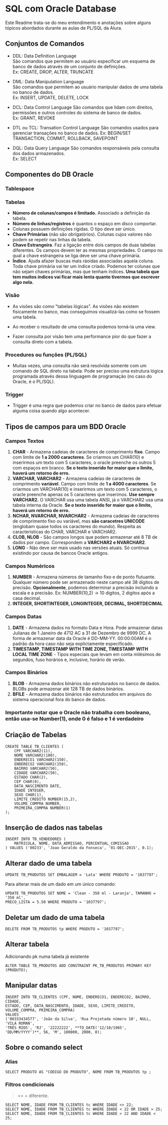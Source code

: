 # SQL com Oracle Database
Este Readme trata-se do meu entendimento e anotações sobre alguns tópicos abordados durante as aulas de PL/SQL da Alura.  

## Conjuntos de Comandos

- DDL: Data Definition Language  
São comandos que permitem ao usuário especificar um esquema de banco de dados através de um conjunto de definições.  
Ex: CREATE, DROP, ALTER, TRUNCATE  

- DML: Data Manipulation Language  
São comandos que permitem ao usuário manipular dados de uma tabela no banco de dados.  
Ex: INSERT, UPDATE, DELETE, LOCK

- DCL: Data Control Language
São comandos que lidam com direitos, permissões e outros controles do sistema de banco de dados.  
Ex: GRANT, REVOKE

- DTL ou TCL: Transation Control Language
São comandos usados para gerenciar transações no banco de dados.
Ex: BEGIN/SET TRANSACTION, COMMIT, ROLLBACK, SAVEPOINT  

- DQL: Data Query Language
São comandos responsáveis pela consulta dos dados armazenados.  
Ex: SELECT

## Componentes do DB Oracle

### Tablespace

### Tabelas
- **Número de colunas/campos é limitado.** Associado a definição da tabela.
- **Número de linhas/registros** é quantos o espaço em disco comportar.
- Colunas possuem definições rígidas. O tipo deve ser único.
- **Chave Primárias** (não são obrigatórios). Colunas cujos valores não podem se repetir nas linhas da tabela. 
- **Chave Estrangeira**. Faz a ligação entre dois campos de duas tabelas diferentes. Os campos devem ter as mesmas propriedades. O campo no qual a chave estrangeira se liga deve ser uma chave primária.
- **Índice**. Ajuda afazer buscas mais ráoidas associadas aquela coluna. Toda chave primária vai ter um índice criado. Podemos ter colunas que não sejam chaves primárias, mas que tenham índices. **Uma tabela que tem muitos índices vai ficar mais lenta quanto tivermos que escrever algo nela.**

### Visão

-  As visões são como "tabelas lógicas". As visões não existem fisicamente no banco, mas conseguimos visualizá-las como se fossem uma tabela.

- Ao receber o resultado de uma consulta podemos torná-la uma view.

- Fazer consulta por visão tem uma performance pior do que fazer a consulta direto com a tabela.

### Procedures ou funções (PL/SQL)
- Muitas vezes, uma consulta não será resolvida somente com um comando de SQL direto na tabela. Pode ser preciso uma estrutura lógica programada através dessa linguagem de programação (no caso do Oracle, é o PL/SQL).

### Trigger
-  Trigger é uma regra que podemos criar no banco de dados para efetuar alguma coisa quando algo acontecer.

## Tipos de campos para um BDD Oracle

### Campos Textos
1. **CHAR** - Armazena cadeias de caracteres de comprimento **fixo**. Campo com limite de **1 a 2000 caracteres**. Se criarmos um CHAR(10) e inserirmos um texto com 5 caracteres, o oracle preenche os outros 5 com espaços em branco. **Se o texto inserido for maior que o limite, haverá um retorno de erro.**
2. **VARCHAR, VARCHAR2** - Armazena cadeias de caracteres de comprimento **variável**. Campo com limite de **1 a 4000 caracteres**. Se criarmos um VARCHAR(10) e inserirmos um texto com 5 caracteres, o oracle preenche apenas os 5 caracteres que inserimos. **Use sempre VARCHAR2.** O VARCHAR usa uma tabela ANSI, já o VARCHAR2 usa uma tabela interna da Oracle. **Se o texto inserido for maior que o limite, haverá um retorno de erro.**
3. **NCHAR, NVARCHAR, NVARCHAR2** - Armazena cadeias de caracteres de comprimento fixo ou variável, mas **são caracetres UNICODE** (englobam quase todos os caracteres do mundo). Respeita as caracteristicas do CHAR, VARCHAR e VARCHAR2.
4. **CLOB, NLOB** - São campos longos que podem armazenar até 8 TB de dados por campo. Correspondem a **VARCHAR2 e NVARCHAR2**.
5. **LONG** - Não deve ser mais usado nas versões atuais. Só continua existindo por causa de bancos Oracle antigos. 
### Campos Numéricos
1. **NUMBER** - Armazena números de tamanho fixo e de ponto flutuante. Qualquer número pode ser armazenado neste campo até 38 dígitos de precisão. **Opcionalmente**, podemos determinar a precisão incluindo a escala e a precisão. Ex: NUMBER(10,2) -> 10 digitos, 2 digitos após a casa decimal.
2. **INTEGER, SHORTINTEGER, LONGINTEGER, DECIMAL, SHORTDECIMAL** 
### Campos Datas
1. **DATE** - Armazena dados no formato Data e Hora. Pode armazenar datas Julianas de 1 Janeiro de 4712 AC a 31 de Dezembro de 9999 DC. A forma de armazenar data da Oracle é DD-MM-YY. 00:00:00AM é o padrão da hora caso não seja explictamente especificado. 
2. **TIMESTAMP, TIMESTAMP WITH TIME ZONE, TIMESTAMP WITH LOCAL TIME ZONE** - Tipos especiais que levam em conta milésimos de segundos, fuso horários e, inclusive, horário de verão.
### Campos Binários
1. **BLOB** - Armazena dados binários não estruturados no banco de dados. BLOBs pode armazenar até 128 TB de dados binários. 
2. **BFILE** - Armazena dados binários não estruturados em arquivos do sistema operacional fora do banco de dados.

### Importante notar que o Oracle não trabalha com booleano, então usa-se Number(1), onde 0 é falso e 1 é verdadeiro

## Criação de Tabelas

```
CREATE TABLE TB_CLIENTES (
	CPF VARCHAR2(11),
	NOME VARCHAR2(100),
	ENDERECO1 VARCHAR2(150),
	ENDERECO2 VARCHAR2(150),
	BAIRRO VARCHAR2(50),
	CIDADE VARCHAR2(50),
	ESTADO CHAR(2),
	CEP CHAR(8),
	DATA_NASCIMENTO DATE,
	IDADE INTEGER,
	SEXO CHAR(1),
	LIMITE_CREDITO NUMBER(15,2),
	VOLUME_COMPRA NUMBER,
	PRIMEIRA_COMPRA NUMBER(1)
);
```
## Inserção de dados nas tabelas

```
INSERT INTO TB_VENDEDORES (
	MATRICULA, NOME, DATA_ADMISSAO, PERCENTUAL_COMISSAO 
) VALUES ('00233', 'Joao Geraldo da Fonseca', '01-DEC-2015', 0.1);

```

## Alterar dado de uma tabela

```
UPDATE TB_PRODUTOS SET EMBALAGEM = 'Lata' WHERE PRODUTO = '1037797';
```

Para alterar mais de um dado em um único comando:
```
UPDATE TB_PRODUTOS SET NOME = 'Clean - 350 ml - Laranja', TAMANHO = '350 ml', 
PRECO_LISTA = 5.50 WHERE PRODUTO = '1037797';
```

## Deletar um dado de uma tabela

```
DELETE FROM TB_PRODUTOS tp WHERE PRODUTO = '1037797';
```

## Alterar tabela

Adicionando pk numa tabela já existente

```
ALTER TABLE TB_PRODUTOS ADD CONSTRAINT PK_TB_PRODUTOS PRIMARY KEY (PRODUTO);
```

## Manipular datas
```
INSERT INTO TB_CLIENTES (CPF, NOME, ENDERECO1, ENDERECO2, BAIRRO, CIDADE,
ESTADO, CEP, DATA_NASCIMENTO, IDADE, SEXO, LIMITE_CREDITO, 
VOLUME_COMPRA, PRIMEIRA_COMPRA) 
VALUES 
('00333434577', 'João da Silva', 'Rua Projetada número 10', NULL, 'VILA ROMAN',
'TRÊS RIOS', 'RJ', '22222222', **TO_DATE('12/10/1965', 'DD/MM/YYYY')**, 56, 'M', 100000, 2000, 0);
```

## Sobre o comando select

### Alias
 ```SELECT PRODUTO AS "CODIGO DO PRODUTO", NOME FROM TB_PRODUTOS tp ;```  

### Filtros condicionais

> <> = diferente.

```
SELECT NOME, IDADE FROM TB_CLIENTES tc WHERE IDADE <> 22;
SELECT NOME, IDADE FROM TB_CLIENTES tc WHERE IDADE < 22 OR IDADE > 25;
SELECT NOME, IDADE FROM TB_CLIENTES tc WHERE IDADE > 22 AND IDADE < 25;
```

